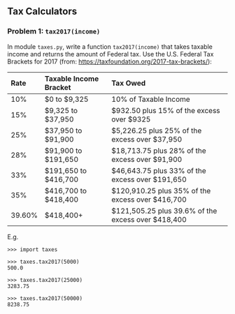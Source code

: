 
## Tax Calculators

### Problem 1: `tax2017(income)`

In module `taxes.py`, write a function `tax2017(income)` that takes taxable income and returns the amount of Federal tax.
Use the U.S. Federal Tax Brackets for 2017 (from: https://taxfoundation.org/2017-tax-brackets/):

Rate    |Taxable Income Bracket  |Tax Owed
:---    |:---------------------  |:--------
10%     |$0 to $9,325            |10% of Taxable Income
15%     |$9,325 to $37,950       |$932.50 plus 15% of the excess over $9325
25%     |$37,950 to $91,900      |$5,226.25 plus 25% of the excess over $37,950
28%     |$91,900 to $191,650     |$18,713.75 plus 28% of the excess over $91,900
33%     |$191,650 to $416,700    |$46,643.75 plus 33% of the excess over $191,650
35%     |$416,700 to $418,400    |$120,910.25 plus 35% of the excess over $416,700
39.60%  |$418,400+               |$121,505.25 plus 39.6% of the excess over $418,400

E.g.
```
>>> import taxes

>>> taxes.tax2017(5000)
500.0

>>> taxes.tax2017(25000)
3283.75

>>> taxes.tax2017(50000)
8238.75
```
